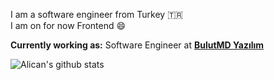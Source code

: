 
I am a software engineer from Turkey 🇹🇷 </br>
I am on for now Frontend :smile:

**Currently working as:** Software Engineer at <a href="https://www.bulutmd.com/" target="_blank"><b>BulutMD Yazılım</b></a>


![Alican's github stats](https://github-readme-stats.vercel.app/api?username=alicanertop&show_icons=true&line_height=30)
